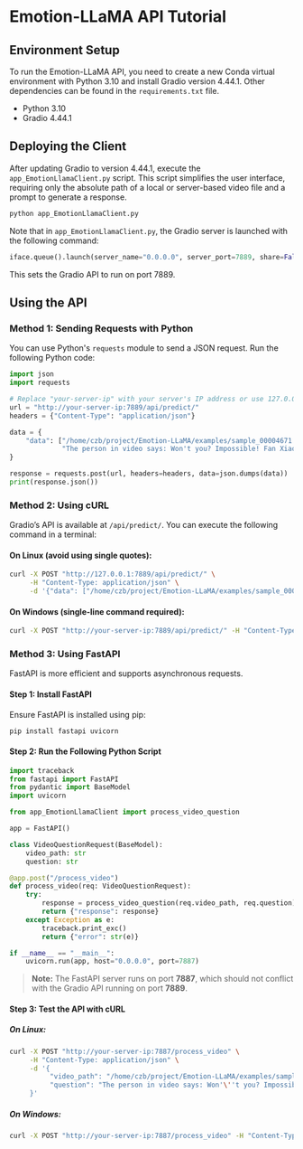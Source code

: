 # Emotion-LLaMA API Tutorial

## Environment Setup
To run the Emotion-LLaMA API, you need to create a new Conda virtual environment with Python 3.10 and install Gradio version 4.44.1. Other dependencies can be found in the `requirements.txt` file.

- Python 3.10
- Gradio 4.44.1

## Deploying the Client
After updating Gradio to version 4.44.1, execute the `app_EmotionLlamaClient.py` script. This script simplifies the user interface, requiring only the absolute path of a local or server-based video file and a prompt to generate a response.

```bash
python app_EmotionLlamaClient.py
```

Note that in `app_EmotionLlamaClient.py`, the Gradio server is launched with the following command:
```python
iface.queue().launch(server_name="0.0.0.0", server_port=7889, share=False)
```
This sets the Gradio API to run on port 7889.

## Using the API
### Method 1: Sending Requests with Python
You can use Python's `requests` module to send a JSON request. Run the following Python code:

```python
import json
import requests

# Replace "your-server-ip" with your server's IP address or use 127.0.0.1 for local execution.
url = "http://your-server-ip:7889/api/predict/"
headers = {"Content-Type": "application/json"}

data = {
    "data": ["/home/czb/project/Emotion-LLaMA/examples/sample_00004671.mp4",
             "The person in video says: Won't you? Impossible! Fan Xiaomei is not such a person. [reason] What are the facial expressions and vocal tone used in the video? What is the intended meaning behind his words? Which emotion does this reflect?"]
}

response = requests.post(url, headers=headers, data=json.dumps(data))
print(response.json())
```

### Method 2: Using cURL
Gradio’s API is available at `/api/predict/`. You can execute the following command in a terminal:

#### On Linux (avoid using single quotes):
```bash
curl -X POST "http://127.0.0.1:7889/api/predict/" \
     -H "Content-Type: application/json" \
     -d '{"data": ["/home/czb/project/Emotion-LLaMA/examples/sample_00004671.mp4", "The person in video says: Won'\''t you? Impossible! Fan Xiaomei is not such a person. [reason] What are the facial expressions and vocal tone used in the video? What is the intended meaning behind his words? Which emotion does this reflect?"]}'
```

#### On Windows (single-line command required):
```cmd
curl -X POST "http://your-server-ip:7889/api/predict/" -H "Content-Type: application/json" -d "{\"data\": [\"/home/czb/project/Emotion-LLaMA/examples/sample_00004671.mp4\", \"The person in video says: Won't you? Impossible! Fan Xiaomei is not such a person. [reason] What are the facial expressions and vocal tone used in the video? What is the intended meaning behind his words? Which emotion does this reflect?\"]}"
```

### Method 3: Using FastAPI
FastAPI is more efficient and supports asynchronous requests.

#### Step 1: Install FastAPI
Ensure FastAPI is installed using pip:
```bash
pip install fastapi uvicorn
```

#### Step 2: Run the Following Python Script
```python
import traceback
from fastapi import FastAPI
from pydantic import BaseModel
import uvicorn

from app_EmotionLlamaClient import process_video_question

app = FastAPI()

class VideoQuestionRequest(BaseModel):
    video_path: str
    question: str

@app.post("/process_video")
def process_video(req: VideoQuestionRequest):
    try:
        response = process_video_question(req.video_path, req.question)
        return {"response": response}
    except Exception as e:
        traceback.print_exc()  
        return {"error": str(e)}

if __name__ == "__main__":
    uvicorn.run(app, host="0.0.0.0", port=7887)
```

> **Note:** The FastAPI server runs on port **7887**, which should not conflict with the Gradio API running on port **7889**.

#### Step 3: Test the API with cURL

##### On Linux:
```bash
curl -X POST "http://your-server-ip:7887/process_video" \
     -H "Content-Type: application/json" \
     -d '{
          "video_path": "/home/czb/project/Emotion-LLaMA/examples/sample_00004671.mp4",
          "question": "The person in video says: Won'\''t you? Impossible! Fan Xiaomei is not such a person. [reason] What are the facial expressions and vocal tone used in the video? What is the intended meaning behind his words? Which emotion does this reflect?"
     }'
```

##### On Windows:
```cmd
curl -X POST "http://your-server-ip:7887/process_video" -H "Content-Type: application/json" -d "{\"video_path\": \"/home/czb/project/Emotion-LLaMA/examples/sample_00004671.mp4\", \"question\": \"The person in video says: Won't you? Impossible! Fan Xiaomei is not such a person. [reason] What are the facial expressions and vocal tone used in the video? What is the intended meaning behind his words? Which emotion does this reflect?\"}"
```

